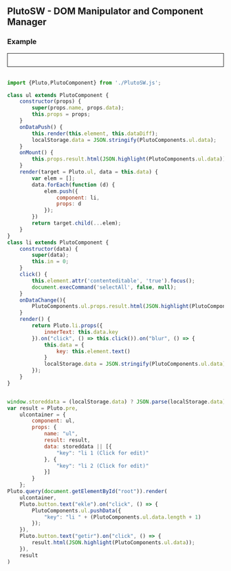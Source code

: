 ## PlutoSW -  DOM Manipulator and Component Manager


### Example
<style>
div#root {
  padding: 15px;
  border: 1px solid;
  margin-bottom: 30px;
  text-align: center;
}

li {
  list-style: none;
  text-align: left;
  margin: 8px 5px;
  border: 1px solid lightgray;
  padding: 10px;
}

ul {
  margin: 0;
  padding: 0;
}

div#root pre {
  text-align: left;
  display: block;
  padding: 5px;
  color: black;
  background: aliceblue;
}

div#root button {
  margin: 9px 2px 19px 0px;
  height: 40px;
  width: 80px;
  background: green;
  border: 1px solid #000000;
  color: #fff;
}
</style>
<div id="root"></div>
<script type="module">
import {Pluto,PlutoComponent} from './PlutoSW.js';

class ul extends PlutoComponent {
    constructor(props) {
        super(props.name, props.data);
        this.props = props;
    }
    onDataPush() {
        this.render(this.element, this.dataDiff);
        localStorage.data = JSON.stringify(PlutoComponents.ul.data);
    }
    onMount() {
        this.props.result.html(JSON.highlight(PlutoComponents.ul.data));
    }
    render(target = Pluto.ul, data = this.data) {
        var elem = [];
        data.forEach(function (d) {
            elem.push({
                component: li,
                props: d
            });
        })
        return target.child(...elem);
    }
}
class li extends PlutoComponent {
    constructor(data) {
        super(data);
        this.in = 0;
    }
    click() {
        this.element.attr('contenteditable', 'true').focus();
        document.execCommand('selectAll', false, null);
    }
    onDataChange(){
        PlutoComponents.ul.props.result.html(JSON.highlight(PlutoComponents.ul.data));
    }
    render() {
        return Pluto.li.props({
            innerText: this.data.key
        }).on("click", () => this.click()).on("blur", () => {
            this.data = {
                key: this.element.text()
            }
            localStorage.data = JSON.stringify(PlutoComponents.ul.data);
        });
    }
}


window.storeddata = (localStorage.data) ? JSON.parse(localStorage.data) : null;
var result = Pluto.pre,
    ulcontainer = {
        component: ul,
        props: {
            name: "ul",
            result: result,
            data: storeddata || [{
                "key": "li 1 (Click for edit)"
            }, {
                "key": "li 2 (Click for edit)"
            }]
        }
    };
Pluto.query(document.getElementById("root")).render(
    ulcontainer,
    Pluto.button.text("ekle").on("click", () => {
        PlutoComponents.ul.pushData({
            "key": "li " + (PlutoComponents.ul.data.length + 1)
        });
    }),
    Pluto.button.text("getir").on("click", () => {
        result.html(JSON.highlight(PlutoComponents.ul.data));
    }),
    result
)
</script>
```javascript
import {Pluto,PlutoComponent} from './PlutoSW.js';

class ul extends PlutoComponent {
    constructor(props) {
        super(props.name, props.data);
        this.props = props;
    }
    onDataPush() {
        this.render(this.element, this.dataDiff);
        localStorage.data = JSON.stringify(PlutoComponents.ul.data);
    }
    onMount() {
        this.props.result.html(JSON.highlight(PlutoComponents.ul.data));
    }
    render(target = Pluto.ul, data = this.data) {
        var elem = [];
        data.forEach(function (d) {
            elem.push({
                component: li,
                props: d
            });
        })
        return target.child(...elem);
    }
}
class li extends PlutoComponent {
    constructor(data) {
        super(data);
        this.in = 0;
    }
    click() {
        this.element.attr('contenteditable', 'true').focus();
        document.execCommand('selectAll', false, null);
    }
    onDataChange(){
        PlutoComponents.ul.props.result.html(JSON.highlight(PlutoComponents.ul.data));
    }
    render() {
        return Pluto.li.props({
            innerText: this.data.key
        }).on("click", () => this.click()).on("blur", () => {
            this.data = {
                key: this.element.text()
            }
            localStorage.data = JSON.stringify(PlutoComponents.ul.data);
        });
    }
}


window.storeddata = (localStorage.data) ? JSON.parse(localStorage.data) : null;
var result = Pluto.pre,
    ulcontainer = {
        component: ul,
        props: {
            name: "ul",
            result: result,
            data: storeddata || [{
                "key": "li 1 (Click for edit)"
            }, {
                "key": "li 2 (Click for edit)"
            }]
        }
    };
Pluto.query(document.getElementById("root")).render(
    ulcontainer,
    Pluto.button.text("ekle").on("click", () => {
        PlutoComponents.ul.pushData({
            "key": "li " + (PlutoComponents.ul.data.length + 1)
        });
    }),
    Pluto.button.text("getir").on("click", () => {
        result.html(JSON.highlight(PlutoComponents.ul.data));
    }),
    result
)
```
